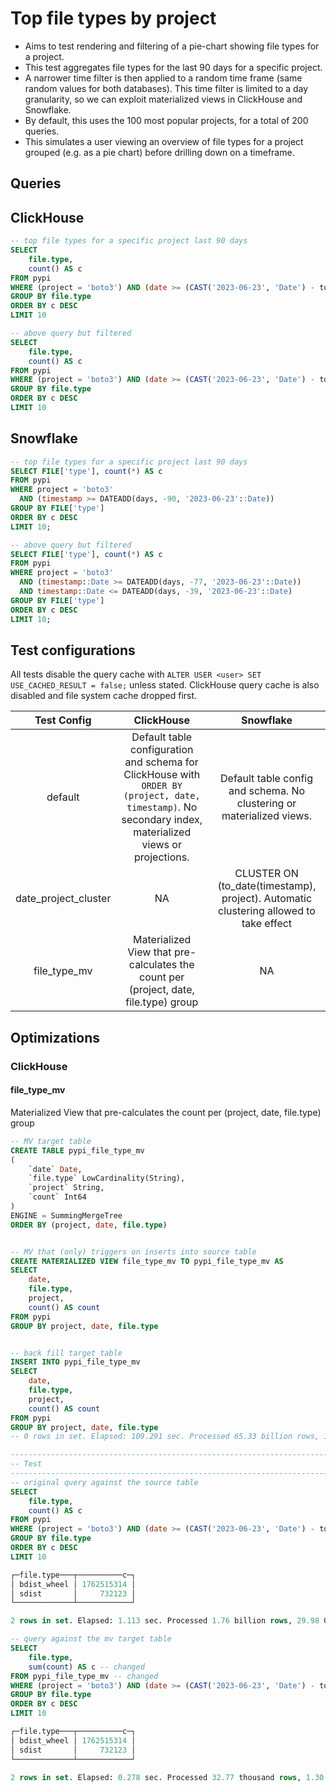 # Top file types by project

- Aims to test rendering and filtering of a pie-chart showing file types for a project.
- This test aggregates file types for the last 90 days for a specific project. 
- A narrower time filter is then applied to a random time frame (same random values for both databases). This time filter is limited to a day granularity, so we can exploit materialized views in ClickHouse and Snowflake.
- By default, this uses the 100 most popular projects, for a total of 200 queries.
- This simulates a user viewing an overview of file types for a project grouped (e.g. as a pie chart) before drilling down on a timeframe.

## Queries 

## ClickHouse

```sql
-- top file types for a specific project last 90 days
SELECT
    file.type,
    count() AS c
FROM pypi
WHERE (project = 'boto3') AND (date >= (CAST('2023-06-23', 'Date') - toIntervalDay(90)))
GROUP BY file.type
ORDER BY c DESC
LIMIT 10

-- above query but filtered
SELECT
    file.type,
    count() AS c
FROM pypi
WHERE (project = 'boto3') AND (date >= (CAST('2023-06-23', 'Date') - toIntervalDay(77))) AND (date <= (CAST('2023-06-23', 'Date') - toIntervalDay(39)))
GROUP BY file.type
ORDER BY c DESC
LIMIT 10
```

## Snowflake

```sql
-- top file types for a specific project last 90 days
SELECT FILE['type'], count(*) AS c
FROM pypi
WHERE project = 'boto3'
  AND (timestamp >= DATEADD(days, -90, '2023-06-23'::Date))
GROUP BY FILE['type']
ORDER BY c DESC
LIMIT 10;

-- above query but filtered
SELECT FILE['type'], count(*) AS c
FROM pypi
WHERE project = 'boto3'
  AND (timestamp::Date >= DATEADD(days, -77, '2023-06-23'::Date))
  AND timestamp::Date <= DATEADD(days, -39, '2023-06-23'::Date)
GROUP BY FILE['type']
ORDER BY c DESC
LIMIT 10;
```

## Test configurations

All tests disable the query cache with `ALTER USER <user> SET USE_CACHED_RESULT = false;` unless stated. ClickHouse query cache is also disabled and file system cache dropped first.

|      Test Config     |                                                                         ClickHouse                                                                        |                                       Snowflake                                       |
|:--------------------:|:---------------------------------------------------------------------------------------------------------------------------------------------------------:|:-------------------------------------------------------------------------------------:|
|        default       | Default table configuration and schema for ClickHouse with  `ORDER BY (project, date, timestamp)`. No secondary index, materialized views or projections. |         Default table config and schema. No clustering or materialized views.         |
| date_project_cluster |                                                                             NA                                                                            | CLUSTER ON (to_date(timestamp), project). Automatic clustering allowed to take effect |
|     file_type_mv     |                                   Materialized View that pre-calculates the count per (project, date, file.type) group                                    |                                          NA                                           |


## Optimizations

### ClickHouse

#### file_type_mv 
Materialized View that pre-calculates the count per (project, date, file.type) group
```sql
-- MV target table
CREATE TABLE pypi_file_type_mv
(
    `date` Date,
    `file.type` LowCardinality(String),
    `project` String,
    `count` Int64
)
ENGINE = SummingMergeTree
ORDER BY (project, date, file.type)


-- MV that (only) triggers on inserts into source table
CREATE MATERIALIZED VIEW file_type_mv TO pypi_file_type_mv AS
SELECT
    date,
    file.type,
    project,
    count() AS count
FROM pypi
GROUP BY project, date, file.type


-- back fill target table
INSERT INTO pypi_file_type_mv
SELECT
    date,
    file.type,
    project,
    count() AS count
FROM pypi
GROUP BY project, date, file.type
-- 0 rows in set. Elapsed: 109.291 sec. Processed 65.33 billion rows, 1.43 TB (597.79 million rows/s., 13.05 GB/s

------------------------------------------------------------------------------------------------------
-- Test
------------------------------------------------------------------------------------------------------
-- original query against the source table
SELECT
    file.type,
    count() AS c
FROM pypi
WHERE (project = 'boto3') AND (date >= (CAST('2023-06-23', 'Date') - toIntervalDay(90)))
GROUP BY file.type
ORDER BY c DESC
LIMIT 10

┌─file.type───┬──────────c─┐
│ bdist_wheel │ 1762515314 │
│ sdist       │     732123 │
└─────────────┴────────────┘

2 rows in set. Elapsed: 1.113 sec. Processed 1.76 billion rows, 29.98 GB (1.58 billion rows/s., 26.93 GB/s.)

-- query against the mv target table
SELECT
    file.type,
    sum(count) AS c -- changed
FROM pypi_file_type_mv -- changed
WHERE (project = 'boto3') AND (date >= (CAST('2023-06-23', 'Date') - toIntervalDay(90)))
GROUP BY file.type
ORDER BY c DESC
LIMIT 10

┌─file.type───┬──────────c─┐
│ bdist_wheel │ 1762515314 │
│ sdist       │     732123 │
└─────────────┴────────────┘

2 rows in set. Elapsed: 0.278 sec. Processed 32.77 thousand rows, 1.30 MB (117.89 thousand rows/s., 4.68 MB/s.)

```



